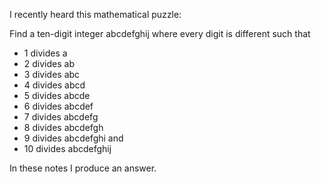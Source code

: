 I recently heard this mathematical puzzle:

Find a ten-digit integer abcdefghij where every digit is different such that

 - 1 divides a
 - 2 divides ab
 - 3 divides abc
 - 4 divides abcd
 - 5 divides abcde
 - 6 divides abcdef
 - 7 divides abcdefg
 - 8 divides abcdefgh
 - 9 divides abcdefghi and
 - 10 divides abcdefghij

In these notes I produce an answer.

